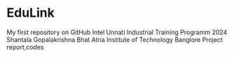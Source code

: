 # EduLink
My first repository on GitHub
Intel Unnati Industrial Training Programm 2024
Shantala Gopalakrishna Bhat 
Atria Institute of Technology Banglore
Project report,codes
